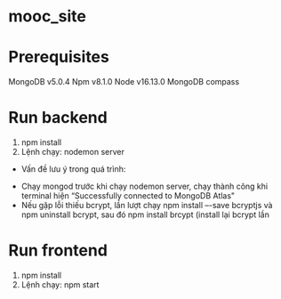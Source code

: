 # mooc_site
# Prerequisites
MongoDB v5.0.4
Npm v8.1.0
Node v16.13.0
MongoDB compass

# Run backend
1) npm install
2) Lệnh chạy: nodemon server  
- Vấn đề lưu ý trong quá trình: 
+ Chạy mongod trước khi chạy nodemon server, chạy thành công khi terminal hiện “Successfully connected to MongoDB Atlas"
+ Nếu gặp lỗi thiếu bcrypt, lần lượt chạy npm install –-save bcryptjs và npm uninstall bcrypt, sau đó npm install brcypt (install lại bcrypt lần 

# Run frontend
1) npm install
2) Lệnh chạy: npm start 
